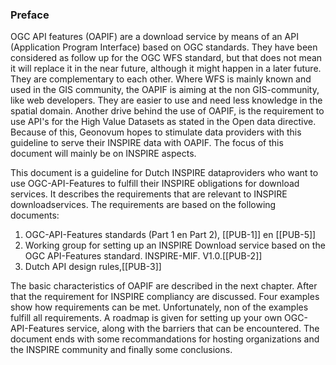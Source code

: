 ### Preface

OGC API features (OAPIF) are a download service by means of an API (Application Program Interface) based on OGC standards. 
They have been considered as follow up for the OGC WFS standard, but that does not mean it will replace it in the near future, although it might happen in a later future.
They are complementary to each other. Where WFS is mainly known and used in the GIS community, the OAPIF is aiming at the non GIS-community, like web developers. 
They are easier to use and need less knowledge in the spatial domain.
Another drive behind the use of OAPIF, is the requirement to use API's for the High Value Datasets as stated in the Open data directive.
Because of this, Geonovum hopes to stimulate data providers with this guideline to serve their INSPIRE data with OAPIF. The focus of this document will mainly be on INSPIRE aspects.

This document is a guideline for Dutch INSPIRE dataproviders who want to use OGC-API-Features to fulfill their INSPIRE obligations for download services.
It describes the requirements that are relevant to INSPIRE downloadservices. The requirements are based on the following documents:
1. OGC-API-Features standards (Part 1 en Part 2), [[PUB-1]] en [[PUB-5]]
2. Working group for setting up an INSPIRE Download service based on the OGC API-Features standard. INSPIRE-MIF. V1.0.[[PUB-2]]
3. Dutch API design rules,[[PUB-3]]

The basic characteristics of OAPIF are described in the next chapter.
After that the requirement for INSPIRE compliancy are discussed.
Four examples show how requirements can be met. Unfortunately, non of the examples fulfill all requirements.
A roadmap is given for setting up your own OGC-API-Features service, along with the barriers that can be encountered.
The document ends with some recommandations for hosting organizations and the INSPIRE community and finally some conclusions.



